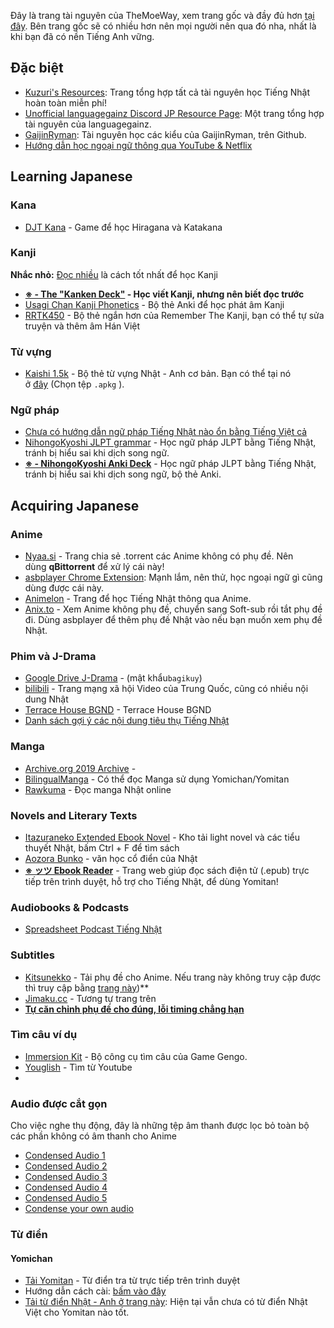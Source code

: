 Đây là trang tài nguyên của TheMoeWay, xem trang gốc và đầy đủ hơn [tại đây](https://learnjapanese.moe/resources/). Bên trang gốc sẽ có nhiều hơn nên mọi người nên qua đó nha, nhất là khi bạn đã có nền Tiếng Anh vững.

## Đặc biệt
- [Kuzuri's Resources](https://kuzuri.neocities.org/resources): Trang tổng hợp tất cả tài nguyên học Tiếng Nhật hoàn toàn miễn phí!
- [Unofficial languagegainz Discord JP Resource Page](https://docs.google.com/document/d/1EyIKdsFgsakIh568loSanprRbgzZeAiRTNVkDWoY5RI/edit#heading=h.vf40j64cv0rm): Một trang tổng hợp tài nguyên của languagegainz.
- [GaijinRyman](https://github.com/GaijinRyman/JapaneseResources): Tài nguyên học các kiểu của GaijinRyman, trên Github.
- [Hướng dẫn học ngoại ngữ thông qua YouTube & Netflix](https://docs.google.com/document/d/1YaHBu5obEmn83kh20NHkWW_eOYXc7_EAPXTJmDHy1y4/edit)

## Learning Japanese

### Kana

- [DJT Kana](https://djtguide.neocities.org/kana/index.html) - Game để học Hiragana và Katakana

### Kanji

**Nhắc nhỏ:** [Đọc nhiều](https://learnjapanese.moe/readingtips) là cách tốt nhất để học Kanji

- **[※ - The "Kanken Deck"](https://mega.nz/file/VVdkUZbI#lGvxw2hDkw7JCEWa90cViY7cpYatf1SPUrE0Aw0OdDQ) - Học viết Kanji, nhưng nên biết đọc trước**
- [Usagi Chan Kanji Phonetics](https://learnjapanese.moe/kanjiphonetics) - Bộ thẻ Anki để học phát âm Kanji
- [RRTK450](https://mega.nz/file/2SJiWC4b#hL98qtC_hiLlQDg0LqVJoqD2-5ywT2Nwd4kjROY_KwQ) - Bộ thẻ ngắn hơn của Remember The Kanji, bạn có thể tự sửa truyện và thêm âm Hán Việt

### Từ vựng

- [Kaishi 1.5k](https://ankiweb.net/shared/info/1196762551) - Bộ thẻ từ vựng Nhật - Anh cơ bản. Bạn có thể tại nó ở [đây](https://github.com/donkuri/Kaishi/releases) (Chọn tệp `.apkg` ).

### Ngữ pháp

- [Chưa có hướng dẫn ngữ pháp Tiếng Nhật nào ổn bằng Tiếng Việt cả]()
- [NihongoKyoshi JLPT grammar](https://nihongokyoshi-net.com/jlpt-grammars/) - Học ngữ pháp JLPT bằng Tiếng Nhật, tránh bị hiểu sai khi dịch song ngữ.
- **[※ - NihongoKyoshi Anki Deck](https://drive.google.com/file/d/1tDBaabwgZMO8nxkcwcw4qBXayuk_513T/view?usp=sharing)** - Học ngữ pháp JLPT bằng Tiếng Nhật, tránh bị hiểu sai khi dịch song ngữ, bộ thẻ Anki.


## Acquiring Japanese

### Anime

- [Nyaa.si](https://nyaa.si/?q=&f=0&c=1_4) - Trang chia sẻ .torrent các Anime không có phụ đề. Nên dùng **qBittorrent** để xử lý cái này!
- [asbplayer Chrome Extension](https://github.com/killergerbah/asbplayer/releases): Mạnh lắm, nên thử, học ngoại ngữ gì cũng dùng được cái này.
- [Animelon](https://animelon.com/) - Trang để học Tiếng Nhật thông qua Anime.
- [Anix.to](https://anix.to/home) - Xem Anime không phụ đề, chuyển sang Soft-sub rồi tắt phụ đề đi. Dùng asbplayer để thêm phụ đề Nhật vào nếu bạn muốn xem phụ đề Nhật.


### Phim và J-Drama

- [Google Drive J-Drama](https://drive.google.com/drive/folders/0B4SicD-zZ_Z1SWtNWjlfMmJtRFE?resourcekey=0-Mb-d6oqmNscdL_zO16m4Uw) - (mật khẩu`bagikuy`)
- [bilibili](https://www.bilibili.com/) - Trang mạng xã hội Video của Trung Quốc, cũng có nhiều nội dung Nhật
- [Terrace House BGND](https://tecchanhouse.wordpress.com/2018/05/15/terrible-houses-annex/#more-177) - Terrace House BGND
- [Danh sách gợi ý các nội dung tiêu thụ Tiếng Nhật](https://docs.google.com/spreadsheets/d/1w42HEKEu2AzZg9K7PI0ma9ICmr2qYEKQ9IF4XxFSnQU/)

### Manga

- [Archive.org 2019 Archive](https://archive.org/download/2019-japanese-comics-pack) - 
- [BilingualManga](https://bilingualmanga.org/) - Có thể đọc Manga sử dụng Yomichan/Yomitan
- [Rawkuma](https://rawkuma.com/) - Đọc manga Nhật online


### Novels and Literary Texts

- [Itazuraneko Extended Ebook Novel](https://yonde.itazuraneko.org/) - Kho tải light novel và các tiểu thuyết Nhật, bấm Ctrl + F để tìm sách
- [Aozora Bunko](https://www.aozora.gr.jp/) - văn học cổ điển của Nhật
- **[※ ッツ Ebook Reader](https://ttu-ebook.web.app/)** - Trang web giúp đọc sách điện tử (.epub) trực tiếp trên trình duyệt, hỗ trợ cho Tiếng Nhật, để dùng Yomitan!


### Audiobooks & Podcasts
- [Spreadsheet Podcast Tiếng Nhật](https://docs.google.com/spreadsheets/d/17P2dBQHnBnHcG3ua_24IO6sP9RDC-5b3WHV9Ri2N5qU/edit#gid=0)

### Subtitles

- [Kitsunekko](http://kitsunekko.net/dirlist.php?dir=subtitles%2Fjapanese%2F) -  Tải phụ đề cho Anime. Nếu trang này không truy cập được thì truy cập bằng [trang này](https://learnjapanese.moe/kitsubackup.html#/ja))**
- [Jimaku.cc](https://jimaku.cc/) - Tương tự trang trên
- **[Tự căn chỉnh phụ đề cho đúng, lỗi timing chẳng hạn](https://youtu.be/x0h3ooBHrpk)**

### Tìm câu ví dụ

- [Immersion Kit](https://www.immersionkit.com/) - Bộ công cụ tìm câu của Game Gengo.
- [Youglish](https://youglish.com/japanese) - Tìm từ Youtube
- 
### Audio được cắt gọn
Cho việc nghe thụ động, đây là những tệp âm thanh được lọc bỏ toàn bộ các phần không có âm thanh cho Anime

- [Condensed Audio 1](https://drive.google.com/drive/folders/1fqsc--ybDjxLLdJeGIxmQ3s-o4f2TIz8)
- [Condensed Audio 2](https://www.mediafire.com/folder/ndeu7h9zjgf1l/MIA_Condensed_Audio)
- [Condensed Audio 3](https://mega.nz/folder/8HhhWDyJ#SHw5xsYxyhWUX536UcqkeQ)
- [Condensed Audio 4](https://condensedaudiocatalog.com/#)
- [Condensed Audio 5](https://www.paliss.com/)
- [Condense your own audio](https://ercanserteli.com/condenser/)


### Từ điển

#### Yomichan

- [Tải Yomitan](https://foosoft.net/projects/yomichan/) - Từ điển tra từ trực tiếp trên trình duyệt
- Hướng dẫn cách cài: [bấm vào đây](https://learnjapanese.moe/yomichan)
- [Tải từ điển Nhật - Anh ở trang này](https://github.com/MarvNC/yomichan-dictionaries): Hiện tại vẫn chưa có từ điển Nhật Việt cho Yomitan nào tốt.
